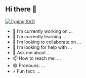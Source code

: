 ## Hi there 👋

[![Typing SVG](https://readme-typing-svg.demolab.com?font=Fira+Code&pause=1000&color=00C0FF&width=435&lines=Hi+there+👋,+I'm+Pabitra;Experienced+Web+Developer)](https://git.io/typing-svg)

- 🔭 I’m currently working on ...
- 🌱 I’m currently learning ...
- 👯 I’m looking to collaborate on ...
- 🤔 I’m looking for help with ...
- 💬 Ask me about ...
- 📫 How to reach me: ...
- 😄 Pronouns: ...
- ⚡ Fun fact: ...
